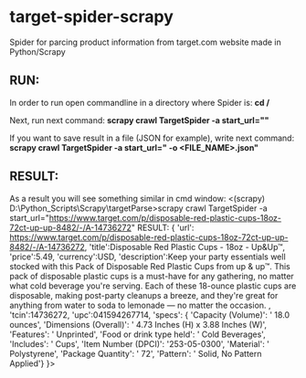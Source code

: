 # target-spider-scrapy
Spider for parcing product information from target.com website made in Python/Scrapy

## RUN:
In order to run open commandline in a directory where Spider is:
__cd <directory of spider>/__

Next, run next command:
__scrapy crawl TargetSpider  -a start_url="<PRODUCT URL FROM TARGET.COM>"__

If you want to save result in a file (JSON for example), write next command:
__scrapy crawl TargetSpider  -a start_url="<PRODUCT URL FROM TARGET.COM> -o <FILE_NAME>.json"__


## RESULT:
As a result you will see something similar in cmd window:
<(scrapy) D:\Python_Scripts\Scrapy\targetParse>scrapy crawl TargetSpider  -a start_url="https://www.target.com/p/disposable-red-plastic-cups-18oz-72ct-up-up-8482/-/A-14736272"
RESULT:
{
        'url': https://www.target.com/p/disposable-red-plastic-cups-18oz-72ct-up-up-8482/-/A-14736272,
        'title':Disposable Red Plastic Cups - 18oz - Up&Up™,
        'price':5.49,
        'currency':USD,
        'description':Keep your party essentials well stocked with this Pack of Disposable Red Plastic Cups from up & up™. This pack of disposable plastic cups is a must-have for any gathering, no matter what cold beverage you're serving. Each of these 18-ounce plastic cups are disposable, making post-party cleanups a breeze, and they're great for anything from water to soda to lemonade — no matter the occasion. ,
        'tcin':14736272,
        'upc':041594267714,
        'specs':
{           'Capacity (Volume)': ' 18.0 ounces',
            'Dimensions (Overall)': ' 4.73 Inches (H) x 3.88 Inches (W)',
            'Features': ' Unprinted',
            'Food or drink type held': ' Cold Beverages',
            'Includes': ' Cups',
            'Item Number (DPCI)': '253-05-0300',
            'Material': ' Polystyrene',
            'Package Quantity': ' 72',
            'Pattern': ' Solid, No Pattern Applied'}
}>
